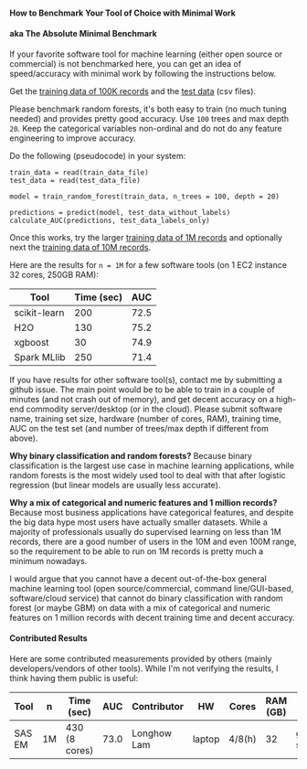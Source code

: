 
#### How to Benchmark Your Tool of Choice with Minimal Work

#### aka The Absolute Minimal Benchmark

If your favorite software tool for machine learning (either open source or commercial) is not benchmarked here, 
you can get an idea of speed/accuracy with minimal work by following the instructions below.

Get the [training data of 100K records](https://s3.amazonaws.com/benchm-ml--main/train-0.1m.csv)
and the [test data](https://s3.amazonaws.com/benchm-ml--main/test.csv) (csv files).

Please benchmark random forests, it's both easy to train (no much tuning needed) and provides
pretty good accuracy. Use `100` trees and max depth `20`. Keep the categorical
variables non-ordinal and do not do any feature engineering to improve accuracy.

Do the following (pseudocode) in your system:
```
train_data = read(train_data_file)
test_data = read(test_data_file)

model = train_random_forest(train_data, n_trees = 100, depth = 20)

predictions = predict(model, test_data_without_labels)
calculate_AUC(predictions, test_data_labels_only)
```

Once this works, try the larger [training data of 1M records](https://s3.amazonaws.com/benchm-ml--main/train-1m.csv)
and optionally next the [training data of 10M records](https://s3.amazonaws.com/benchm-ml--main/train-10m.csv).

Here are the results for `n = 1M` for a few software tools (on 1 EC2 instance 32 cores, 250GB RAM):

Tool          | Time (sec)  |  AUC
--------------|-------------|----------
scikit-learn  |   200       |  72.5
H2O           |   130       |  75.2
xgboost       |   30        |  74.9
Spark MLlib   |   250       |  71.4

If you have results for other software tool(s), contact me by submitting a github issue.
The main point would be to be able to train in a couple of minutes (and not crash out of memory), 
and get decent accuracy on a high-end commodity server/desktop (or in the cloud).
Please submit software name, training set size, hardware (number of cores, RAM), training time,
AUC on the test set (and number of trees/max depth if different from above).

**Why binary classification and random forests?** Because binary classification is the largest
use case in machine learning applications, while random forests is the most widely used tool 
to deal with that after logistic regression (but linear models are usually less accurate).

**Why a mix of categorical and numeric features and 1 million records?** Because most business
applications have categorical features, and despite the big data hype 
most users have actually smaller datasets. While a majority of professionals usually do supervised learning 
on less than 1M records, there are a good number of users in the 10M and even 100M range, 
so the requirement to be able to run on 1M records is pretty much a minimum nowadays.

I would argue that you cannot have a decent out-of-the-box general machine learning tool 
(open source/commercial, command line/GUI-based, software/cloud service) that cannot do
binary classification with random forest (or maybe GBM) on data with a mix of categorical and numeric features on
1 million records with decent training time and decent accuracy.

#### Contributed Results

Here are some contributed measurements provided by others (mainly developers/vendors of other tools). While I'm not
verifying the results, I think having them public is useful:

Tool      |   n  |  Time (sec)   | AUC   |   Contributor   |  HW     |   Cores   |  RAM (GB)   |   Comments
----------|------|---------------|-------|-----------------|---------|-----------|-------------|-------------------
SAS EM    |  1M  | 430 (8 cores) |  73.0 |    Longhow Lam  | laptop  |   4/8(h)  |   32        |  got screenshots 


